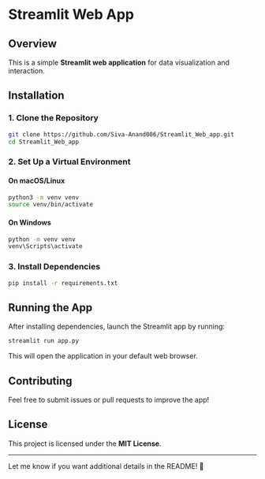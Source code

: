 # Streamlit Web App

## Overview
This is a simple **Streamlit web application** for data visualization and interaction.

## Installation
### 1. Clone the Repository
```sh
git clone https://github.com/Siva-Anand006/Streamlit_Web_app.git
cd Streamlit_Web_app
```

### 2. Set Up a Virtual Environment
#### On macOS/Linux
```sh
python3 -m venv venv
source venv/bin/activate
```
#### On Windows
```sh
python -m venv venv
venv\Scripts\activate
```

### 3. Install Dependencies
```sh
pip install -r requirements.txt
```

## Running the App
After installing dependencies, launch the Streamlit app by running:
```sh
streamlit run app.py
```
This will open the application in your default web browser.

## Contributing
Feel free to submit issues or pull requests to improve the app!

## License
This project is licensed under the **MIT License**.

---

Let me know if you want additional details in the README! 🚀

